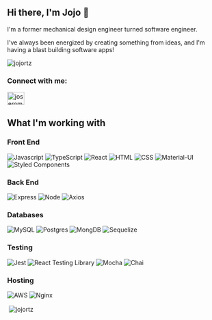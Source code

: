 ## Hi there, I'm Jojo 👋
I'm a former mechanical design engineer turned software engineer. 

I've always been energized by creating something from ideas, and I'm having a blast building software apps!

<p align="left"> <img src="https://komarev.com/ghpvc/?username=jojortz&label=Profile%20views&color=0e75b6&style=flat" alt="jojortz" /> </p>

<h3 align="left">Connect with me:</h3>
<p align="left">
<a href="https://linkedin.com/in/joseromanortiz" target="_blank" rel="noopener noreferrer"><img align="center" src="https://raw.githubusercontent.com/rahuldkjain/github-profile-readme-generator/master/src/images/icons/Social/linked-in-alt.svg" alt="joseromanortiz" height="30" width="40" /></a>
</p>

## What I'm working with
### Front End
![Javascript](https://img.shields.io/badge/JavaScript-323330?style=for-the-badge&logo=javascript&logoColor=F7DF1E)
![TypeScript](https://img.shields.io/badge/TypeScript-007ACC?style=for-the-badge&logo=typescript&logoColor=white)
![React](https://img.shields.io/badge/React-20232A?style=for-the-badge&logo=react&logoColor=61DAFB)
![HTML](https://img.shields.io/badge/HTML5-E34F26?style=for-the-badge&logo=html5&logoColor=white)
![CSS](https://img.shields.io/badge/CSS3-1572B6?style=for-the-badge&logo=css3&logoColor=white)
![Material-UI](https://img.shields.io/badge/-MUI-007FFF?logo=mui&logoColor=white&style=for-the-badge)
![Styled Components](https://img.shields.io/badge/styled--components-DB7093?style=for-the-badge&logo=styled-components&logoColor=white)

### Back End
![Express](https://img.shields.io/badge/-Express-DCDCDC?logo=express&logoColor=black&style=for-the-badge)
![Node](https://img.shields.io/badge/-Node-9ACD32?logo=node.js&logoColor=white&style=for-the-badge)
![Axios](https://img.shields.io/badge/-Axios-671ddf?logo=axios&logoColor=black&style=for-the-badge)

### Databases
![MySQL](https://img.shields.io/badge/MySQL-005C84?style=for-the-badge&logo=mysql&logoColor=white)
![Postgres](https://img.shields.io/badge/PostgreSQL-316192?style=for-the-badge&logo=postgresql&logoColor=white)
![MongDB](https://img.shields.io/badge/MongoDB-4EA94B?style=for-the-badge&logo=mongodb&logoColor=white)
![Sequelize](https://img.shields.io/badge/Sequelize-52B0E7?style=for-the-badge&logo=Sequelize&logoColor=white)

### Testing
![Jest](https://img.shields.io/badge/Jest-323330?style=for-the-badge&logo=Jest&logoColor=white)
![React Testing Library](https://img.shields.io/badge/testing%20library-323330?style=for-the-badge&logo=testing-library&logoColor=red)
![Mocha](https://img.shields.io/badge/mocha.js-323330?style=for-the-badge&logo=mocha&logoColor=Brown)
![Chai](https://img.shields.io/badge/chai.js-323330?style=for-the-badge&logo=chai&logoColor=red)

### Hosting
![AWS](https://img.shields.io/badge/Amazon_AWS-FF9900?style=for-the-badge&logo=amazonaws&logoColor=white)
![Nginx](https://img.shields.io/badge/nginx-%23009639.svg?style=for-the-badge&logo=nginx&logoColor=white)

<p>&nbsp;<img align="center" src="https://github-readme-stats.vercel.app/api?username=jojortz&show_icons=true&locale=en" alt="jojortz" /></p>
